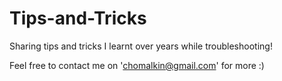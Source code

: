# Tips-and-Tricks
Sharing tips and tricks I learnt over years while troubleshooting!

Feel free to contact me on 'chomalkin@gmail.com' for more :)
